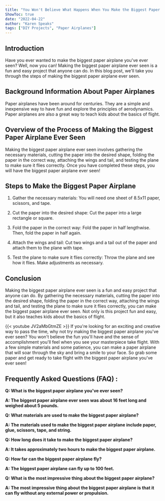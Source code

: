 ```yaml
---
title: "You Won't Believe What Happens When You Make the Biggest Paper Airplane You've Ever Seen!"
ShowToc: true 
date: "2022-04-22"
author: "Karen Speaks" 
tags: ["DIY Projects", "Paper Airplanes"]
---
```

## Introduction

Have you ever wanted to make the biggest paper airplane you've ever seen? Well, now you can! Making the biggest paper airplane ever seen is a fun and easy project that anyone can do. In this blog post, we'll take you through the steps of making the biggest paper airplane ever seen. 

## Background Information About Paper Airplanes

Paper airplanes have been around for centuries. They are a simple and inexpensive way to have fun and explore the principles of aerodynamics. Paper airplanes are also a great way to teach kids about the basics of flight. 

## Overview of the Process of Making the Biggest Paper Airplane Ever Seen

Making the biggest paper airplane ever seen involves gathering the necessary materials, cutting the paper into the desired shape, folding the paper in the correct way, attaching the wings and tail, and testing the plane to make sure it flies correctly. Once you have completed these steps, you will have the biggest paper airplane ever seen! 

## Steps to Make the Biggest Paper Airplane

1. Gather the necessary materials: You will need one sheet of 8.5x11 paper, scissors, and tape. 

2. Cut the paper into the desired shape: Cut the paper into a large rectangle or square.

3. Fold the paper in the correct way: Fold the paper in half lengthwise. Then, fold the paper in half again.

4. Attach the wings and tail: Cut two wings and a tail out of the paper and attach them to the plane with tape.

5. Test the plane to make sure it flies correctly: Throw the plane and see how it flies. Make adjustments as necessary.

## Conclusion

Making the biggest paper airplane ever seen is a fun and easy project that anyone can do. By gathering the necessary materials, cutting the paper into the desired shape, folding the paper in the correct way, attaching the wings and tail, and testing the plane to make sure it flies correctly, you can make the biggest paper airplane ever seen. Not only is this project fun and easy, but it also teaches kids about the basics of flight.

{{< youtube JV2aMbGtmZE >}} 
If you're looking for an exciting and creative way to pass the time, why not try making the biggest paper airplane you've ever seen? You won't believe the fun you'll have and the sense of accomplishment you'll feel when you see your masterpiece take flight. With a few simple materials and some patience, you can make a paper airplane that will soar through the sky and bring a smile to your face. So grab some paper and get ready to take flight with the biggest paper airplane you've ever seen!

## Frequently Asked Questions (FAQ) :
**Q: What is the biggest paper airplane you've ever seen?**

**A: The biggest paper airplane ever seen was about 16 feet long and weighed about 5 pounds.**

**Q: What materials are used to make the biggest paper airplane?**

**A: The materials used to make the biggest paper airplane include paper, glue, scissors, tape, and string.**

**Q: How long does it take to make the biggest paper airplane?**

**A: It takes approximately two hours to make the biggest paper airplane.**

**Q: How far can the biggest paper airplane fly?**

**A: The biggest paper airplane can fly up to 100 feet.**

**Q: What is the most impressive thing about the biggest paper airplane?**

**A: The most impressive thing about the biggest paper airplane is that it can fly without any external power or propulsion.**





